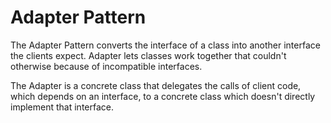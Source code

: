 # Adapter Pattern

The Adapter Pattern converts the interface of a class into another interface the clients expect. Adapter lets classes work together that couldn't otherwise because of incompatible interfaces.

The Adapter is a concrete class that delegates the calls of client code, which depends on an interface, to a concrete class which doesn't directly implement that interface. 